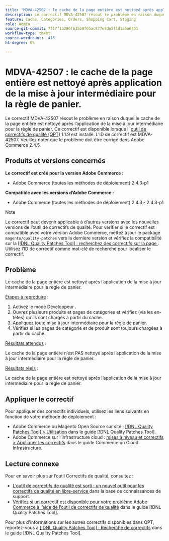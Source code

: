 ```yaml
---
title: "MDVA-42507 : le cache de la page entière est nettoyé après application de la mise à jour intermédiaire pour la règle de panier"
description: Le correctif MDVA-42507 résout le problème en raison duquel le cache de la page entière est nettoyé après l’application de la mise à jour intermédiaire pour la règle de panier. Ce correctif est disponible lorsque l’[outil de correctifs de qualité (QPT)](https://experienceleague.adobe.com/fr/docs/commerce-knowledge-base/kb/announcements/commerce-announcements/magento-quality-patches-released-new-tool-to-self-serve-quality-patches) 1.1.9 est installé. L’ID de correctif est MDVA-42507. Veuillez noter que le problème doit être corrigé dans Adobe Commerce 2.4.5.
feature: Cache, Categories, Orders, Shopping Cart, Staging
role: Admin
source-git-commit: 7f17f1b286f635b8f65ac877e9de5f1d1a6a6461
workflow-type: tm+mt
source-wordcount: '416'
ht-degree: 0%

---
```


# MDVA-42507 : le cache de la page entière est nettoyé après application de la mise à jour intermédiaire pour la règle de panier.

Le correctif MDVA-42507 résout le problème en raison duquel le cache de la page entière est nettoyé après l’application de la mise à jour intermédiaire pour la règle de panier. Ce correctif est disponible lorsque l’ [outil de correctifs de qualité (QPT)](https://experienceleague.adobe.com/fr/docs/commerce-knowledge-base/kb/announcements/commerce-announcements/magento-quality-patches-released-new-tool-to-self-serve-quality-patches) 1.1.9 est installé. L’ID de correctif est MDVA-42507. Veuillez noter que le problème doit être corrigé dans Adobe Commerce 2.4.5.

## Produits et versions concernés

**Le correctif est créé pour la version Adobe Commerce :**

* Adobe Commerce (toutes les méthodes de déploiement) 2.4.3-p1

**Compatible avec les versions d’Adobe Commerce :**

* Adobe Commerce (toutes les méthodes de déploiement) 2.4.3 - 2.4.3-p1

>[!NOTE]
>
>Le correctif peut devenir applicable à d’autres versions avec les nouvelles versions de l’outil de correctifs de qualité. Pour vérifier si le correctif est compatible avec votre version Adobe Commerce, mettez à jour le package `magento/quality-patches` vers la dernière version et vérifiez la compatibilité sur la [[!DNL Quality Patches Tool] : recherchez des correctifs sur la page ](https://experienceleague.adobe.com/fr/docs/commerce-knowledge-base/kb/announcements/commerce-announcements/magento-quality-patches-released-new-tool-to-self-serve-quality-patches). Utilisez l’ID de correctif comme mot-clé de recherche pour localiser le correctif.

## Problème

Le cache de la page entière est nettoyé après l’application de la mise à jour intermédiaire pour la règle de panier.

<u>Étapes à reproduire</u> :

1. Activez le mode Développeur .
1. Ouvrez plusieurs produits et pages de catégories et vérifiez (via les en-têtes) qu’ils sont chargés à partir du cache.
1. Appliquez toute mise à jour intermédiaire pour la règle de panier.
1. Vérifiez si les pages de catégorie et de produit sont toujours chargées à partir du cache.

<u>Résultats attendus</u> :

Le cache de la page entière n’est PAS nettoyé après l’application de la mise à jour intermédiaire pour la règle de panier.

<u>Résultats réels</u> :

Le cache de la page entière est nettoyé après l’application de la mise à jour intermédiaire pour la règle de panier.

## Appliquer le correctif

Pour appliquer des correctifs individuels, utilisez les liens suivants en fonction de votre méthode de déploiement :

* Adobe Commerce ou Magento Open Source sur site : [[!DNL Quality Patches Tool] > Utilisation](/help/tools/quality-patches-tool/usage.md) dans le guide [!DNL Quality Patches Tool].
* Adobe Commerce sur l’infrastructure cloud : [mises à niveau et correctifs > Appliquer les correctifs](https://experienceleague.adobe.com/docs/commerce-cloud-service/user-guide/develop/upgrade/apply-patches.html?lang=fr) dans le guide Commerce on Cloud Infrastructure.

## Lecture connexe

Pour en savoir plus sur l’outil Correctifs de qualité, consultez :

* [ L’outil de correctifs de qualité est sorti : un nouvel outil pour les correctifs de qualité en libre-service ](https://experienceleague.adobe.com/fr/docs/commerce-knowledge-base/kb/announcements/commerce-announcements/magento-quality-patches-released-new-tool-to-self-serve-quality-patches) dans la base de connaissances de support.
* [Vérifiez si un correctif est disponible pour votre problème Adobe Commerce à l’aide de l’outil de correctifs de qualité](/help/tools/quality-patches-tool/patches-available-in-qpt/check-patch-for-magento-issue-with-magento-quality-patches.md) dans le guide [!DNL Quality Patches Tool].

Pour plus d&#39;informations sur les autres correctifs disponibles dans QPT, reportez-vous à [[!DNL Quality Patches Tool] : Recherche de correctifs](https://experienceleague.adobe.com/tools/commerce-quality-patches/index.html?lang=fr) dans le guide [!DNL Quality Patches Tool].
